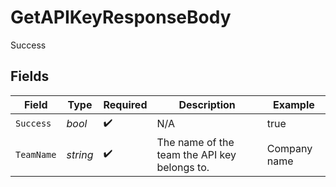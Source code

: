 # GetAPIKeyResponseBody

Success


## Fields

| Field                                        | Type                                         | Required                                     | Description                                  | Example                                      |
| -------------------------------------------- | -------------------------------------------- | -------------------------------------------- | -------------------------------------------- | -------------------------------------------- |
| `Success`                                    | *bool*                                       | :heavy_check_mark:                           | N/A                                          | true                                         |
| `TeamName`                                   | *string*                                     | :heavy_check_mark:                           | The name of the team the API key belongs to. | Company name                                 |